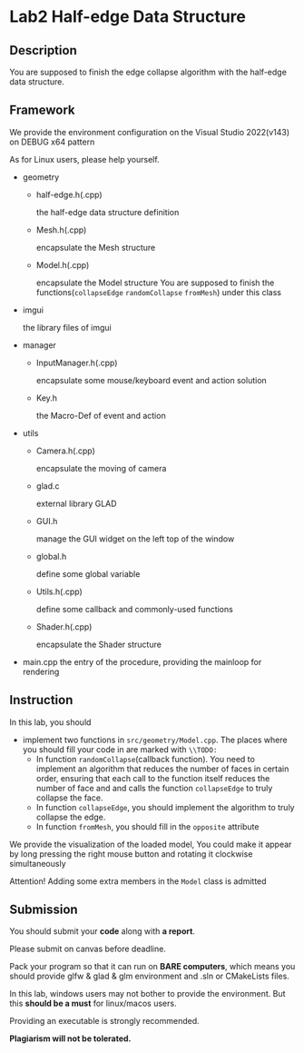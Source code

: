 # Lab2 Half-edge Data Structure

## Description
  You are supposed to finish the edge collapse algorithm with the half-edge data structure.

## Framework

We provide the environment configuration on the Visual Studio 2022(v143) on DEBUG x64 pattern

As for Linux users, please help yourself.

*   geometry
    * half-edge.h(.cpp)

        the half-edge data structure definition

    * Mesh.h(.cpp)

        encapsulate the Mesh structure

    * Model.h(.cpp)

        encapsulate the Model structure   You are supposed to finish the functions(`collapseEdge` `randomCollapse` `fromMesh`) under this class 

*   imgui

    the library files of imgui

*   manager
    * InputManager.h(.cpp)

        encapsulate some mouse/keyboard event and action solution

    * Key.h

        the Macro-Def of event and action

*   utils
    * Camera.h(.cpp)

        encapsulate the moving of camera

    * glad.c

        external library GLAD

    * GUI.h

        manage the GUI widget on the left top of the window

    * global.h

        define some global variable
    
    * Utils.h(.cpp)

        define some callback and commonly-used functions
    
    * Shader.h(.cpp)

        encapsulate the Shader structure

* main.cpp
    the entry of the procedure, providing the mainloop for rendering

## Instruction

In this lab, you should

* implement two functions in `src/geometry/Model.cpp`. The places where you should fill your code in are marked with `\\TODO:`
  * In function `randomCollapse`(callback function). You need to implement an algorithm that reduces the number of faces in certain order, ensuring that each call to the function itself reduces the number of face and and calls the function `collapseEdge` to truly collapse the face.
  * In function `collapseEdge`, you should implement the algorithm to truly collapse the edge.
  * In function `fromMesh`, you should fill in the `opposite` attribute 

We provide the visualization of the loaded model, You could make it appear by long pressing the right mouse button and rotating it clockwise simultaneously

Attention! Adding some extra members in the `Model` class is admitted

## Submission

You should submit your **code** along with **a report**.

Please submit on canvas before deadline.

Pack your program so that it can run on **BARE computers**, which means you should provide glfw \& glad & glm environment and .sln or CMakeLists files.

In this lab, windows users may not bother to provide the environment. But this **should be a must** for linux/macos users.

Providing an executable is strongly recommended.

**Plagiarism will not be tolerated.**